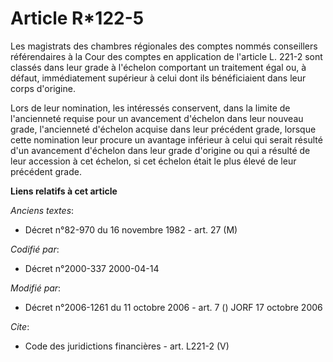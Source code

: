 # Article R*122-5

Les magistrats des chambres régionales des comptes nommés conseillers référendaires à la Cour des comptes en application de
l'article L. 221-2 sont classés dans leur grade à l'échelon comportant un traitement égal ou, à défaut, immédiatement
supérieur à celui dont ils bénéficiaient dans leur corps d'origine. 

Lors de leur nomination, les intéressés conservent, dans la limite de l'ancienneté requise pour un avancement d'échelon dans
leur nouveau grade, l'ancienneté d'échelon acquise dans leur précédent grade, lorsque cette nomination leur procure un
avantage inférieur à celui qui serait résulté d'un avancement d'échelon dans leur grade d'origine ou qui a résulté de leur
accession à cet échelon, si cet échelon était le plus élevé de leur précédent grade.

**Liens relatifs à cet article**

_Anciens textes_:

  - Décret n°82-970 du 16 novembre 1982 - art. 27 (M)

_Codifié par_:

  - Décret n°2000-337 2000-04-14

_Modifié par_:

  - Décret n°2006-1261 du 11 octobre 2006 - art. 7 () JORF 17 octobre 2006

_Cite_:

  - Code des juridictions financières - art. L221-2 (V)
